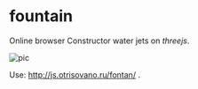 # fountain

Online browser Constructor water jets on *threejs*.  
  
  
![pic](https://github.com/fire888/warBots/blob/master/styles/bot1.jpg)  
  
  
Use: http://js.otrisovano.ru/fontan/ .
